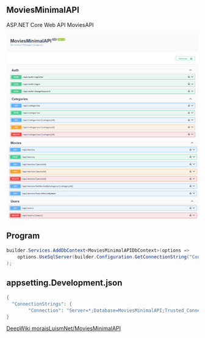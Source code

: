 ## MoviesMinimalAPI
ASP.NET Core Web API MoviesAPI


![MoviesMinimalAPI](img/1.png)
![MoviesMinimalAPI](img/2.png)


## Program
```cs
builder.Services.AddDbContext<MoviesMinimalAPIDbContext>(options =>
    options.UseSqlServer(builder.Configuration.GetConnectionString("Connection"))
);
``` 

## appsetting.Development.json
```cs
{
  "ConnectionStrings": {
        "Connection": "Server=*;Database=MoviesMinimalAPI;Trusted_Connection=True;TrustServerCertificate=True;MultipleActiveResultSets=True"
}
``` 

[DeepWiki moraisLuismNet/MoviesMinimalAPI](https://deepwiki.com/moraisLuismNet/MoviesMinimalAPI)
